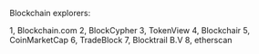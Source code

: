 Blockchain explorers:

1, Blockchain.com
2, BlockCypher
3, TokenView
4, Blockchair
5, CoinMarketCap
6, TradeBlock
7, Blocktrail B.V
8, etherscan
